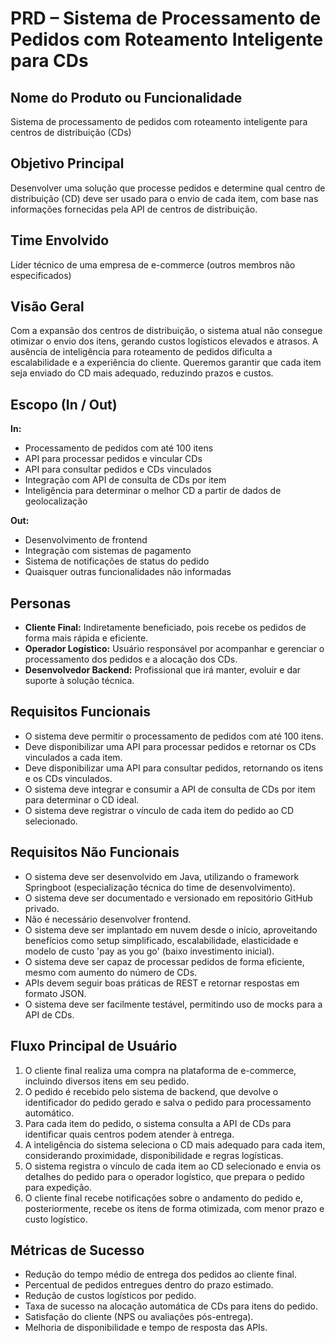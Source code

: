 # PRD – Sistema de Processamento de Pedidos com Roteamento Inteligente para CDs

## Nome do Produto ou Funcionalidade

Sistema de processamento de pedidos com roteamento inteligente para centros de distribuição (CDs)

## Objetivo Principal

Desenvolver uma solução que processe pedidos e determine qual centro de distribuição (CD) deve ser usado para o envio de cada item, com base nas informações fornecidas pela API de centros de distribuição.

## Time Envolvido

Líder técnico de uma empresa de e-commerce (outros membros não especificados)

## Visão Geral

Com a expansão dos centros de distribuição, o sistema atual não consegue otimizar o envio dos itens, gerando custos logísticos elevados e atrasos.
A ausência de inteligência para roteamento de pedidos dificulta a escalabilidade e a experiência do cliente.
Queremos garantir que cada item seja enviado do CD mais adequado, reduzindo prazos e custos.

## Escopo (In / Out)

**In:**

- Processamento de pedidos com até 100 itens
- API para processar pedidos e vincular CDs
- API para consultar pedidos e CDs vinculados
- Integração com API de consulta de CDs por item
- Inteligência para determinar o melhor CD a partir de dados de geolocalização

**Out:**

- Desenvolvimento de frontend
- Integração com sistemas de pagamento
- Sistema de notificações de status do pedido
- Quaisquer outras funcionalidades não informadas

## Personas

- **Cliente Final:** Indiretamente beneficiado, pois recebe os pedidos de forma mais rápida e eficiente.
- **Operador Logístico:** Usuário responsável por acompanhar e gerenciar o processamento dos pedidos e a alocação dos CDs.
- **Desenvolvedor Backend:** Profissional que irá manter, evoluir e dar suporte à solução técnica.

## Requisitos Funcionais

- O sistema deve permitir o processamento de pedidos com até 100 itens.
- Deve disponibilizar uma API para processar pedidos e retornar os CDs vinculados a cada item.
- Deve disponibilizar uma API para consultar pedidos, retornando os itens e os CDs vinculados.
- O sistema deve integrar e consumir a API de consulta de CDs por item para determinar o CD ideal.
- O sistema deve registrar o vínculo de cada item do pedido ao CD selecionado.

## Requisitos Não Funcionais

- O sistema deve ser desenvolvido em Java, utilizando o framework Springboot (especialização técnica do time de desenvolvimento).
- O sistema deve ser documentado e versionado em repositório GitHub privado.
- Não é necessário desenvolver frontend.
- O sistema deve ser implantado em nuvem desde o início, aproveitando benefícios como setup simplificado, escalabilidade, elasticidade e modelo de custo 'pay as you go' (baixo investimento inicial).
- O sistema deve ser capaz de processar pedidos de forma eficiente, mesmo com aumento do número de CDs.
- APIs devem seguir boas práticas de REST e retornar respostas em formato JSON.
- O sistema deve ser facilmente testável, permitindo uso de mocks para a API de CDs.

## Fluxo Principal de Usuário

1. O cliente final realiza uma compra na plataforma de e-commerce, incluindo diversos itens em seu pedido.
2. O pedido é recebido pelo sistema de backend, que devolve o identificador do pedido gerado e salva o pedido para processamento automático.
3. Para cada item do pedido, o sistema consulta a API de CDs para identificar quais centros podem atender à entrega.
4. A inteligência do sistema seleciona o CD mais adequado para cada item, considerando proximidade, disponibilidade e regras logísticas.
5. O sistema registra o vínculo de cada item ao CD selecionado e envia os detalhes do pedido para o operador logístico, que prepara o pedido para expedição.
6. O cliente final recebe notificações sobre o andamento do pedido e, posteriormente, recebe os itens de forma otimizada, com menor prazo e custo logístico.

## Métricas de Sucesso

- Redução do tempo médio de entrega dos pedidos ao cliente final.
- Percentual de pedidos entregues dentro do prazo estimado.
- Redução de custos logísticos por pedido.
- Taxa de sucesso na alocação automática de CDs para itens do pedido.
- Satisfação do cliente (NPS ou avaliações pós-entrega).
- Melhoria de disponibilidade e tempo de resposta das APIs.
